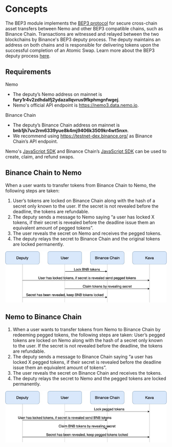<!--
order: 1
-->

# Concepts

 The BEP3 module implements the [BEP3 protocol](https://github.com/binance-chain/BEPs/blob/master/BEP3.md) for secure cross-chain asset transfers between Nemo and other BEP3 compatible chains, such as Binance Chain. Transactions are witnessed and relayed between the two blockchains by Binance's BEP3 deputy process. The deputy maintains an address on both chains and is responsible for delivering tokens upon the successful completion of an Atomic Swap. Learn more about the BEP3 deputy process [here](https://github.com/binance-chain/bep3-deputy).

## Requirements
Nemo
- The deputy’s Nemo address on mainnet is **fury1r4v2zdhdalfj2ydazallqvrus9fkphmgnfwgej**.
- Nemo's official API endpoint is https://nemo3.data.nemo.io.

Binance Chain
- The deputy’s Binance Chain address on mainnet is **bnb1jh7uv2rm6339yue8k4mj9406k3509kr4wt5nxn**.
- We recommend using https://testnet-dex.binance.org/ as Binance Chain’s API endpoint.

Nemo's [JavaScript SDK](https://github.com/Incubus-Network/javascript-sdk) and Binance Chain’s [JavaScript SDK](https://github.com/binance-chain/javascript-sdk) can be used to create, claim, and refund swaps.

## Binance Chain to Nemo

When a user wants to transfer tokens from Binance Chain to Nemo, the following steps are taken:
1. User’s tokens are locked on Binance Chain along with the hash of a secret only known to the user. If the secret is not revealed before the deadline, the tokens are refundable.
2. The deputy sends a message to Nemo saying “a user has locked X tokens, if their secret is revealed before the deadline issue them an equivalent amount of pegged tokens”.
3. The user reveals the secret on Nemo and receives the pegged tokens.
4. The deputy relays the secret to Binance Chain and the original tokens are locked permanently.   


![Binance Chain to Nemo Diagram](./diagrams/BEP3_binance_chain_to_nemo.jpg)

## Nemo to Binance Chain
1. When a user wants to transfer tokens from Nemo to Binance Chain by redeeming pegged tokens, the following steps are taken:
User’s pegged tokens are locked on Nemo along with the hash of a secret only known to the user. If the secret is not revealed before the deadline, the tokens are refundable.
2. The deputy sends a message to Binance Chain saying “a user has locked X pegged tokens, if their secret is revealed before the deadline issue them an equivalent amount of tokens”.
3. The user reveals the secret on Binance Chain and receives the tokens.
4. The deputy relays the secret to Nemo and the pegged tokens are locked permanently.   


![Nemo to Binance Chain Diagram](./diagrams/BEP3_nemo_to_binance_chain.jpg)

